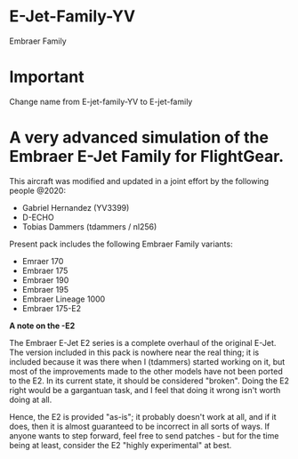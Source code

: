 # E-Jet-Family-YV
Embraer Family 

# Important
Change name from E-jet-family-YV to E-jet-family

# A very advanced simulation of the Embraer E-Jet Family for FlightGear.

This aircraft was modified and updated in a joint effort by the following people @2020:

- Gabriel Hernandez (YV3399)
- D-ECHO
- Tobias Dammers (tdammers / nl256)
 
Present pack includes the following Embraer Family variants:

- Emraer 170
- Embraer 175
- Embraer 190
- Embraer 195
- Embraer Lineage 1000
- Embraer 175-E2

**A note on the -E2**

The Embraer E-Jet E2 series is a complete overhaul of the original E-Jet. The
version included in this pack is nowhere near the real thing; it is included
because it was there when I (tdammers) started working on it, but most of the
improvements made to the other models have not been ported to the E2. In its
current state, it should be considered "broken". Doing the E2 right would be a
gargantuan task, and I feel that doing it wrong isn't worth doing at all.

Hence, the E2 is provided "as-is"; it probably doesn't work at all, and if it
does, then it is almost guaranteed to be incorrect in all sorts of ways. If
anyone wants to step forward, feel free to send patches - but for the time
being at least, consider the E2 "highly experimental" at best.
